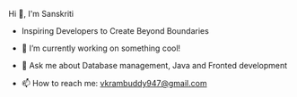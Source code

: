  Hi 👋, I'm Sanskriti
 
 
- Inspiring Developers to Create Beyond Boundaries

- 🔭 I’m currently working on something cool!
- 💬 Ask me about Database management, Java and Fronted development 
- 📫 How to reach me: vkrambuddy947@gmail.com
